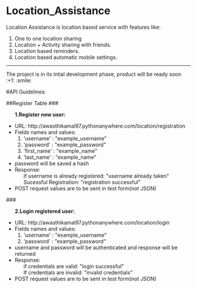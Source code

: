 # Location_Assistance

Location Assistance is location based service with features like:

1. One to one location sharing
2. Location + Activity sharing with friends.
3. Location based reminders.
4. Location based automatic mobile settings.

<hr>
The project is in its intial development phase, product will be ready soon :+1: :smile:

#API Guidelines:

##Register Table
###<ul><b>1.Register new user:</b>
<li> URL: http://awasthikamal97.pythonanywhere.com/location/registration </li>
<li>Fields names and values:
<ol>
<li>'username' : "example_username"</li>
<li>'password' : "example_password"</li>
<li>'first_name' : "example_name"</li>
<li>'last_name' : "example_name"</li>
</ol></li>
<li> password will be saved a hash</li>
<li> Response: 
<ol>if username is already registered: "username already taken"</ol>
<ol>Sucessful Registration: "registration successful"</ol>
</li>
<li> POST request values are to be sent in test form(not JSON)</li>
</ul>


###<ul><b>2.Login registered user:</b>
<li> URL: http://awasthikamal97.pythonanywhere.com/location/login</li>
<li>Fields names and values:
<ol>
<li>'username' : "example_username"</li>
<li>'password' : "example_password"</li>
</ol></li>
<li> username and password will be authenticated and response will be returned</li>
<li> Response: 
<ol>if credentials are valid: "login successful"</ol>
<ol>If credentials are invalid: "invalid credentials"</ol>
</li>
<li> POST request values are to be sent in test form(not JSON)</li>
</ul>


</ul>
